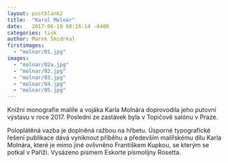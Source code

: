 ```yaml
---
layout: postblank2
title:  "Karol Molnár"
date:   2017-06-19 08:16:14 -0400
categories: tisk
author: Marek Šmidrkal
firstimages:
  - "molnar/01.jpg"
images:
  - "molnar/02a.jpg"
  - "molnar/02.jpg"
  - "molnar/03.jpg"
  - "molnar/04.jpg"
  - "molnar/05.jpg"
---
```

<p class="descp">Knižní monografie malíře a&nbsp;vojáka Karla Molnára doprovodila jeho putovní výstavu v roce 2017. Poslední ze zastávek byla v&nbsp;Topičově salónu v&nbsp;Praze.</p>
<p class="descp">Poloplátěná vazba je doplněná ražbou na hřbetu. Úsporné typografické řešení publikace dává vyniknout příběhu a&nbsp;především malířskému dílu Karla Molnára, které je mimo jiné ovlivněno Františkem Kupkou, se kterým se potkal v&nbsp;Paříži. Vysázeno písmem Eskorte písmolijny Rosetta.</p>
